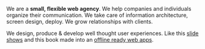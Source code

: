 We are a **small, flexible web agency**. We help companies and individuals organize their communication. We take care of information architecture, screen design, deploy. We grow relationships with clients.

We design, produce & develop well thought user experiences. Like this [slide shows](https://revealing.junglestar.org/#/8/1) and this book made into an [offline ready web apps](https://nodoctor.junglestar.org/?ref=junglestar-about).
